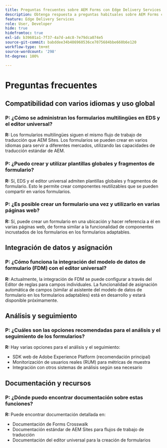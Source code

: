 ```yaml
---
title: Preguntas frecuentes sobre AEM Forms con Edge Delivery Services
description: Obtenga respuesta a preguntas habituales sobre AEM Forms con Edge Delivery Services y el editor universal. Obtenga información sobre formularios multilingües, plantillas globales, fragmentos de formulario, análisis y capacidades de integración de datos.
feature: Edge Delivery Services
role: User, Developer
hide: true
hidefromtoc: true
exl-id: b39601a1-7f37-4a7d-a4c8-7e79dca074e5
source-git-commit: babddee34b486960536ce7075684bbe660b6e120
workflow-type: tm+mt
source-wordcount: '298'
ht-degree: 100%

---
```


# Preguntas frecuentes


## Compatibilidad con varios idiomas y uso global

### P: ¿Cómo se administran los formularios multilingües en EDS y el editor universal?

**R:** Los formularios multilingües siguen el mismo flujo de trabajo de traducción que AEM Sites. Los formularios se pueden crear en varios idiomas para servir a diferentes mercados, utilizando las capacidades de traducción estándar de AEM.

### P: ¿Puedo crear y utilizar plantillas globales y fragmentos de formulario?

**R:** Sí, EDS y el editor universal admiten plantillas globales y fragmentos de formulario. Esto le permite crear componentes reutilizables que se pueden compartir en varios formularios.

### P: ¿Es posible crear un formulario una vez y utilizarlo en varias páginas web?

**R:** Sí, puede crear un formulario en una ubicación y hacer referencia a él en varias páginas web, de forma similar a la funcionalidad de componentes incrustados de los formularios en los formularios adaptables.

## Integración de datos y asignación

### P: ¿Cómo funciona la integración del modelo de datos de formulario (FDM) con el editor universal?

**R:** Actualmente, la integración de FDM se puede configurar a través del Editor de reglas para campos individuales. La funcionalidad de asignación automática de campos (similar al asistente del modelo de datos de formulario en los formularios adaptables) está en desarrollo y estará disponible próximamente.

## Análisis y seguimiento

### P: ¿Cuáles son las opciones recomendadas para el análisis y el seguimiento de los formularios?

**R:** Hay varias opciones para el análisis y el seguimiento:

- SDK web de Adobe Experience Platform (recomendación principal)
- Monitorización de usuarios reales (RUM) para métricas de muestra
- Integración con otros sistemas de análisis según sea necesario

## Documentación y recursos

### P: ¿Dónde puedo encontrar documentación sobre estas funciones?

**R:** Puede encontrar documentación detallada en:

- Documentación de Forms Crosswalk
- Documentación estándar de AEM Sites para flujos de trabajo de traducción
- Documentación del editor universal para la creación de formularios
